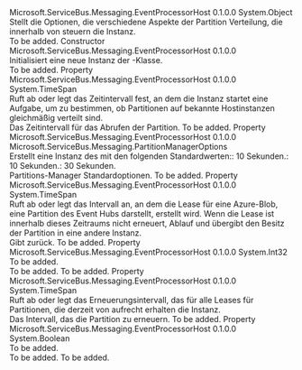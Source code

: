 <Type Name="PartitionManagerOptions" FullName="Microsoft.ServiceBus.Messaging.PartitionManagerOptions">
  <TypeSignature Language="C#" Value="public class PartitionManagerOptions" />
  <TypeSignature Language="ILAsm" Value=".class public auto ansi beforefieldinit PartitionManagerOptions extends System.Object" />
  <TypeSignature Language="DocId" Value="T:Microsoft.ServiceBus.Messaging.PartitionManagerOptions" />
  <TypeSignature Language="VB.NET" Value="Public Class PartitionManagerOptions" />
  <TypeSignature Language="F#" Value="type PartitionManagerOptions = class" />
  <AssemblyInfo>
    <AssemblyName>Microsoft.ServiceBus.Messaging.EventProcessorHost</AssemblyName>
    <AssemblyVersion>0.1.0.0</AssemblyVersion>
  </AssemblyInfo>
  <Base>
    <BaseTypeName>System.Object</BaseTypeName>
  </Base>
  <Interfaces />
  <Docs>
    <summary>Stellt die Optionen, die verschiedene Aspekte der Partition Verteilung, die innerhalb von steuern die <see cref="T:Microsoft.ServiceBus.Messaging.EventProcessorHost" /> Instanz.</summary>
    <remarks>To be added.</remarks>
  </Docs>
  <Members>
    <Member MemberName=".ctor">
      <MemberSignature Language="C#" Value="public PartitionManagerOptions ();" />
      <MemberSignature Language="ILAsm" Value=".method public hidebysig specialname rtspecialname instance void .ctor() cil managed" />
      <MemberSignature Language="DocId" Value="M:Microsoft.ServiceBus.Messaging.PartitionManagerOptions.#ctor" />
      <MemberSignature Language="VB.NET" Value="Public Sub New ()" />
      <MemberType>Constructor</MemberType>
      <AssemblyInfo>
        <AssemblyName>Microsoft.ServiceBus.Messaging.EventProcessorHost</AssemblyName>
        <AssemblyVersion>0.1.0.0</AssemblyVersion>
      </AssemblyInfo>
      <Parameters />
      <Docs>
        <summary>Initialisiert eine neue Instanz der <see cref="T:Microsoft.ServiceBus.Messaging.PartitionManagerOptions" />-Klasse.</summary>
        <remarks>To be added.</remarks>
      </Docs>
    </Member>
    <Member MemberName="AcquireInterval">
      <MemberSignature Language="C#" Value="public TimeSpan AcquireInterval { get; set; }" />
      <MemberSignature Language="ILAsm" Value=".property instance valuetype System.TimeSpan AcquireInterval" />
      <MemberSignature Language="DocId" Value="P:Microsoft.ServiceBus.Messaging.PartitionManagerOptions.AcquireInterval" />
      <MemberSignature Language="VB.NET" Value="Public Property AcquireInterval As TimeSpan" />
      <MemberSignature Language="F#" Value="member this.AcquireInterval : TimeSpan with get, set" Usage="Microsoft.ServiceBus.Messaging.PartitionManagerOptions.AcquireInterval" />
      <MemberType>Property</MemberType>
      <AssemblyInfo>
        <AssemblyName>Microsoft.ServiceBus.Messaging.EventProcessorHost</AssemblyName>
        <AssemblyVersion>0.1.0.0</AssemblyVersion>
      </AssemblyInfo>
      <ReturnValue>
        <ReturnType>System.TimeSpan</ReturnType>
      </ReturnValue>
      <Docs>
        <summary>Ruft ab oder legt das Zeitintervall fest, an dem die <see cref="T:Microsoft.ServiceBus.Messaging.EventProcessorHost" /> Instanz startet eine Aufgabe, um zu bestimmen, ob Partitionen auf bekannte Hostinstanzen gleichmäßig verteilt sind.</summary>
        <value>Das Zeitintervall für das Abrufen der Partition.</value>
        <remarks>To be added.</remarks>
      </Docs>
    </Member>
    <Member MemberName="DefaultOptions">
      <MemberSignature Language="C#" Value="public static Microsoft.ServiceBus.Messaging.PartitionManagerOptions DefaultOptions { get; }" />
      <MemberSignature Language="ILAsm" Value=".property class Microsoft.ServiceBus.Messaging.PartitionManagerOptions DefaultOptions" />
      <MemberSignature Language="DocId" Value="P:Microsoft.ServiceBus.Messaging.PartitionManagerOptions.DefaultOptions" />
      <MemberSignature Language="VB.NET" Value="Public Shared ReadOnly Property DefaultOptions As PartitionManagerOptions" />
      <MemberSignature Language="F#" Value="member this.DefaultOptions : Microsoft.ServiceBus.Messaging.PartitionManagerOptions" Usage="Microsoft.ServiceBus.Messaging.PartitionManagerOptions.DefaultOptions" />
      <MemberType>Property</MemberType>
      <AssemblyInfo>
        <AssemblyName>Microsoft.ServiceBus.Messaging.EventProcessorHost</AssemblyName>
        <AssemblyVersion>0.1.0.0</AssemblyVersion>
      </AssemblyInfo>
      <ReturnValue>
        <ReturnType>Microsoft.ServiceBus.Messaging.PartitionManagerOptions</ReturnType>
      </ReturnValue>
      <Docs>
        <summary>Erstellt eine Instanz des <see cref="P:Microsoft.ServiceBus.Messaging.EventProcessorHost.PartitionManagerOptions" /> mit den folgenden Standardwerten:<see cref="P:Microsoft.ServiceBus.Messaging.PartitionManagerOptions.RenewInterval" />: 10 Sekunden.<see cref="P:Microsoft.ServiceBus.Messaging.PartitionManagerOptions.AcquireInterval" />: 10 Sekunden.<see cref="P:Microsoft.ServiceBus.Messaging.PartitionManagerOptions.LeaseInterval" />: 30 Sekunden. </summary>
        <value>Partitions-Manager Standardoptionen.</value>
        <remarks>To be added.</remarks>
      </Docs>
    </Member>
    <Member MemberName="LeaseInterval">
      <MemberSignature Language="C#" Value="public TimeSpan LeaseInterval { get; set; }" />
      <MemberSignature Language="ILAsm" Value=".property instance valuetype System.TimeSpan LeaseInterval" />
      <MemberSignature Language="DocId" Value="P:Microsoft.ServiceBus.Messaging.PartitionManagerOptions.LeaseInterval" />
      <MemberSignature Language="VB.NET" Value="Public Property LeaseInterval As TimeSpan" />
      <MemberSignature Language="F#" Value="member this.LeaseInterval : TimeSpan with get, set" Usage="Microsoft.ServiceBus.Messaging.PartitionManagerOptions.LeaseInterval" />
      <MemberType>Property</MemberType>
      <AssemblyInfo>
        <AssemblyName>Microsoft.ServiceBus.Messaging.EventProcessorHost</AssemblyName>
        <AssemblyVersion>0.1.0.0</AssemblyVersion>
      </AssemblyInfo>
      <ReturnValue>
        <ReturnType>System.TimeSpan</ReturnType>
      </ReturnValue>
      <Docs>
        <summary>Ruft ab oder legt das Intervall an, an dem die Lease für eine Azure-Blob, eine Partition des Event Hubs darstellt, erstellt wird. Wenn die Lease ist innerhalb dieses Zeitraums nicht erneuert, Ablauf und übergibt den Besitz der Partition in eine andere <see cref="T:Microsoft.ServiceBus.Messaging.EventProcessorHost" /> Instanz.</summary>
        <value>Gibt <see cref="T:System.TimeSpan" />zurück.</value>
        <remarks>To be added.</remarks>
      </Docs>
    </Member>
    <Member MemberName="MaxReceiveClients">
      <MemberSignature Language="C#" Value="public int MaxReceiveClients { get; set; }" />
      <MemberSignature Language="ILAsm" Value=".property instance int32 MaxReceiveClients" />
      <MemberSignature Language="DocId" Value="P:Microsoft.ServiceBus.Messaging.PartitionManagerOptions.MaxReceiveClients" />
      <MemberSignature Language="VB.NET" Value="Public Property MaxReceiveClients As Integer" />
      <MemberSignature Language="F#" Value="member this.MaxReceiveClients : int with get, set" Usage="Microsoft.ServiceBus.Messaging.PartitionManagerOptions.MaxReceiveClients" />
      <MemberType>Property</MemberType>
      <AssemblyInfo>
        <AssemblyName>Microsoft.ServiceBus.Messaging.EventProcessorHost</AssemblyName>
        <AssemblyVersion>0.1.0.0</AssemblyVersion>
      </AssemblyInfo>
      <ReturnValue>
        <ReturnType>System.Int32</ReturnType>
      </ReturnValue>
      <Docs>
        <summary>To be added.</summary>
        <value>To be added.</value>
        <remarks>To be added.</remarks>
      </Docs>
    </Member>
    <Member MemberName="RenewInterval">
      <MemberSignature Language="C#" Value="public TimeSpan RenewInterval { get; set; }" />
      <MemberSignature Language="ILAsm" Value=".property instance valuetype System.TimeSpan RenewInterval" />
      <MemberSignature Language="DocId" Value="P:Microsoft.ServiceBus.Messaging.PartitionManagerOptions.RenewInterval" />
      <MemberSignature Language="VB.NET" Value="Public Property RenewInterval As TimeSpan" />
      <MemberSignature Language="F#" Value="member this.RenewInterval : TimeSpan with get, set" Usage="Microsoft.ServiceBus.Messaging.PartitionManagerOptions.RenewInterval" />
      <MemberType>Property</MemberType>
      <AssemblyInfo>
        <AssemblyName>Microsoft.ServiceBus.Messaging.EventProcessorHost</AssemblyName>
        <AssemblyVersion>0.1.0.0</AssemblyVersion>
      </AssemblyInfo>
      <ReturnValue>
        <ReturnType>System.TimeSpan</ReturnType>
      </ReturnValue>
      <Docs>
        <summary>Ruft ab oder legt das Erneuerungsintervall, das für alle Leases für Partitionen, die derzeit von aufrecht erhalten die <see cref="T:Microsoft.ServiceBus.Messaging.EventProcessorHost" /> Instanz.</summary>
        <value>Das Intervall, das die Partition zu erneuern.</value>
        <remarks>To be added.</remarks>
      </Docs>
    </Member>
    <Member MemberName="SkipBlobContainerCreation">
      <MemberSignature Language="C#" Value="public bool SkipBlobContainerCreation { get; set; }" />
      <MemberSignature Language="ILAsm" Value=".property instance bool SkipBlobContainerCreation" />
      <MemberSignature Language="DocId" Value="P:Microsoft.ServiceBus.Messaging.PartitionManagerOptions.SkipBlobContainerCreation" />
      <MemberSignature Language="VB.NET" Value="Public Property SkipBlobContainerCreation As Boolean" />
      <MemberSignature Language="F#" Value="member this.SkipBlobContainerCreation : bool with get, set" Usage="Microsoft.ServiceBus.Messaging.PartitionManagerOptions.SkipBlobContainerCreation" />
      <MemberType>Property</MemberType>
      <AssemblyInfo>
        <AssemblyName>Microsoft.ServiceBus.Messaging.EventProcessorHost</AssemblyName>
        <AssemblyVersion>0.1.0.0</AssemblyVersion>
      </AssemblyInfo>
      <ReturnValue>
        <ReturnType>System.Boolean</ReturnType>
      </ReturnValue>
      <Docs>
        <summary>To be added.</summary>
        <value>To be added.</value>
        <remarks>To be added.</remarks>
      </Docs>
    </Member>
  </Members>
</Type>